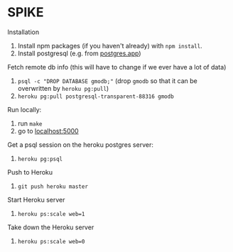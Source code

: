 # SPIKE

Installation
1. Install npm packages (if you haven't already) with `npm install`.
2. Install postgresql (e.g. from <a href=http://postgresapp.com/>postgres.app</a>)

Fetch remote db info (this will have to change if we ever have a lot of data)
1. `psql -c "DROP DATABASE gmodb;"` (drop `gmodb` so that it can be overwritten by `heroku pg:pull`)
2. `heroku pg:pull postgresql-transparent-88316 gmodb`

Run locally:
1. run `make`
2. go to <a href=http://localhost:5000>localhost:5000</a>

Get a psql session on the heroku postgres server:
1. `heroku pg:psql`

Push to Heroku
1. `git push heroku master`

Start Heroku server
1. `heroku ps:scale web=1`

Take down the Heroku server
1. `heroku ps:scale web=0`
